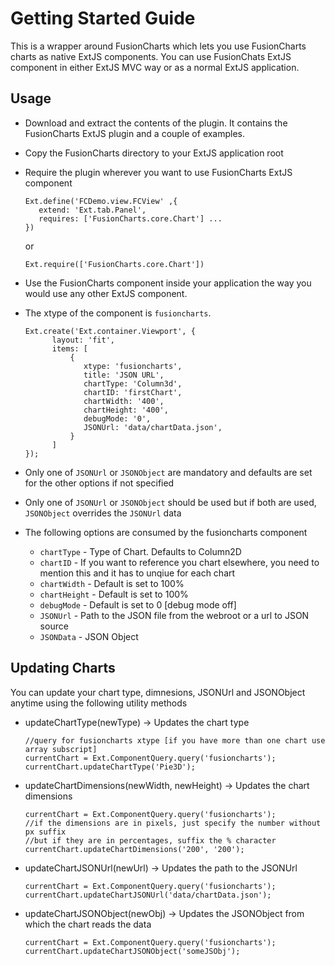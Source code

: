 # Getting Started Guide

This is a wrapper around FusionCharts which lets you use FusionCharts charts as native ExtJS components.
You can use FusionChats ExtJS component in either ExtJS MVC way or as a normal ExtJS application.

## Usage

- Download and extract the contents of the plugin. It contains the FusionCharts ExtJS plugin and a couple of examples. 
- Copy the FusionCharts directory to your ExtJS application root
- Require the plugin wherever you want to use FusionCharts ExtJS component

      Ext.define('FCDemo.view.FCView' ,{
         extend: 'Ext.tab.Panel',
         requires: ['FusionCharts.core.Chart'] ...
      })
  
  or

      Ext.require(['FusionCharts.core.Chart'])

- Use the FusionCharts component inside your application the way you would use any other ExtJS component.
- The xtype of the component is `fusioncharts`.
      
      Ext.create('Ext.container.Viewport', {
            layout: 'fit',
            items: [
                {
                   xtype: 'fusioncharts',
                   title: 'JSON URL',
                   chartType: 'Column3d',
                   chartID: 'firstChart',
                   chartWidth: '400',
                   chartHeight: '400',
                   debugMode: '0',
                   JSONUrl: 'data/chartData.json',
                }
            ]
      });

- Only one of `JSONUrl` or `JSONObject` are mandatory and defaults are set for the other options if not specified
- Only one of `JSONUrl` or `JSONObject` should be used but if both are used, `JSONObject` overrides the `JSONUrl` data
- The following options are consumed by the fusioncharts component

  - `chartType` - Type of Chart. Defaults to Column2D
  - `chartID` - If you want to reference you chart elsewhere, you need to mention this and it has to unqiue for each chart
  - `chartWidth` - Default is set to 100%
  - `chartHeight` - Default is set to 100%
  - `debugMode` - Default is set to 0 [debug mode off]
  - `JSONUrl` - Path to the JSON file from the webroot or a url to JSON source
  - `JSONData` - JSON Object

## Updating Charts

You can update your chart type, dimnesions, JSONUrl and JSONObject anytime using the following utility methods

- updateChartType(newType) -> Updates the chart type 

      //query for fusioncharts xtype [if you have more than one chart use array subscript]
      currentChart = Ext.ComponentQuery.query('fusioncharts'); 
      currentChart.updateChartType('Pie3D');

- updateChartDimensions(newWidth, newHeight) -> Updates the chart dimensions

      currentChart = Ext.ComponentQuery.query('fusioncharts');
      //if the dimensions are in pixels, just specify the number without px suffix 
      //but if they are in percentages, suffix the % character
      currentChart.updateChartDimensions('200', '200');

- updateChartJSONUrl(newUrl) -> Updates the path to the JSONUrl

      currentChart = Ext.ComponentQuery.query('fusioncharts');
      currentChart.updateChartJSONUrl('data/chartData.json');

- updateChartJSONObject(newObj) -> Updates the JSONObject from which the chart reads the data

      currentChart = Ext.ComponentQuery.query('fusioncharts');
      currentChart.updateChartJSONObject('someJSObj');